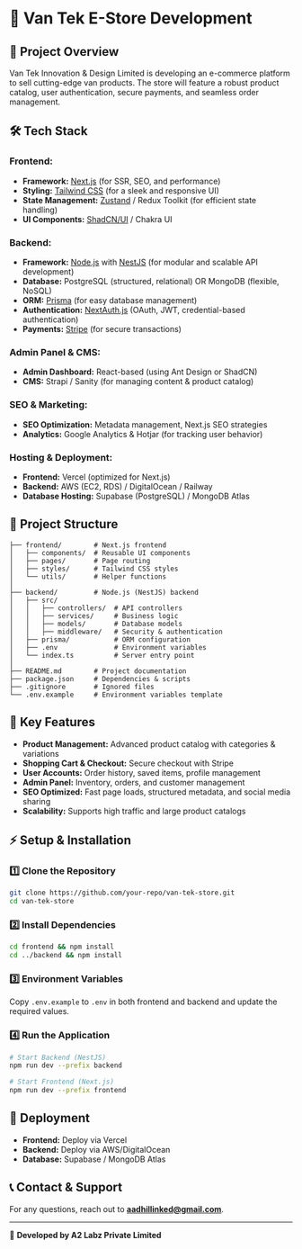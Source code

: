 # 🚀 Van Tek E-Store Development

## 📌 Project Overview
Van Tek Innovation & Design Limited is developing an e-commerce platform to sell cutting-edge van products. The store will feature a robust product catalog, user authentication, secure payments, and seamless order management.

## 🛠️ Tech Stack
### **Frontend:**
- **Framework:** [Next.js](https://nextjs.org/) (for SSR, SEO, and performance)
- **Styling:** [Tailwind CSS](https://tailwindcss.com/) (for a sleek and responsive UI)
- **State Management:** [Zustand](https://zustand-demo.pmnd.rs/) / Redux Toolkit (for efficient state handling)
- **UI Components:** [ShadCN/UI](https://ui.shadcn.com/) / Chakra UI

### **Backend:**
- **Framework:** [Node.js](https://nodejs.org/) with [NestJS](https://nestjs.com/) (for modular and scalable API development)
- **Database:** PostgreSQL (structured, relational) OR MongoDB (flexible, NoSQL)
- **ORM:** [Prisma](https://www.prisma.io/) (for easy database management)
- **Authentication:** [NextAuth.js](https://next-auth.js.org/) (OAuth, JWT, credential-based authentication)
- **Payments:** [Stripe](https://stripe.com/) (for secure transactions)

### **Admin Panel & CMS:**
- **Admin Dashboard:** React-based (using Ant Design or ShadCN)
- **CMS:** Strapi / Sanity (for managing content & product catalog)

### **SEO & Marketing:**
- **SEO Optimization:** Metadata management, Next.js SEO strategies
- **Analytics:** Google Analytics & Hotjar (for tracking user behavior)

### **Hosting & Deployment:**
- **Frontend:** Vercel (optimized for Next.js)
- **Backend:** AWS (EC2, RDS) / DigitalOcean / Railway
- **Database Hosting:** Supabase (PostgreSQL) / MongoDB Atlas

## 📂 Project Structure
```
├── frontend/        # Next.js frontend
│   ├── components/  # Reusable UI components
│   ├── pages/       # Page routing
│   ├── styles/      # Tailwind CSS styles
│   └── utils/       # Helper functions
│
├── backend/         # Node.js (NestJS) backend
│   ├── src/
│   │   ├── controllers/  # API controllers
│   │   ├── services/     # Business logic
│   │   ├── models/       # Database models
│   │   ├── middleware/   # Security & authentication
│   ├── prisma/           # ORM configuration
│   ├── .env              # Environment variables
│   └── index.ts          # Server entry point
│
├── README.md        # Project documentation
├── package.json     # Dependencies & scripts
├── .gitignore       # Ignored files
└── .env.example     # Environment variables template
```

## 🎯 Key Features
- **Product Management:** Advanced product catalog with categories & variations
- **Shopping Cart & Checkout:** Secure checkout with Stripe
- **User Accounts:** Order history, saved items, profile management
- **Admin Panel:** Inventory, orders, and customer management
- **SEO Optimized:** Fast page loads, structured metadata, and social media sharing
- **Scalability:** Supports high traffic and large product catalogs

## ⚡ Setup & Installation
### 1️⃣ **Clone the Repository**
```sh
git clone https://github.com/your-repo/van-tek-store.git
cd van-tek-store
```
### 2️⃣ **Install Dependencies**
```sh
cd frontend && npm install
cd ../backend && npm install
```
### 3️⃣ **Environment Variables**
Copy `.env.example` to `.env` in both frontend and backend and update the required values.

### 4️⃣ **Run the Application**
```sh
# Start Backend (NestJS)
npm run dev --prefix backend

# Start Frontend (Next.js)
npm run dev --prefix frontend
```

## 📌 Deployment
- **Frontend:** Deploy via Vercel
- **Backend:** Deploy via AWS/DigitalOcean
- **Database:** Supabase / MongoDB Atlas

## 📞 Contact & Support
For any questions, reach out to **aadhillinked@gmail.com**.

---
🚀 **Developed by A2 Labz Private Limited**
